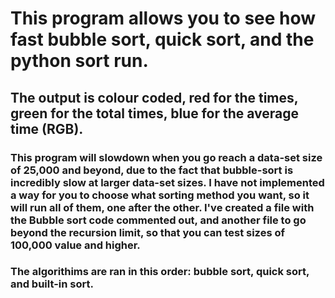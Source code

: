 # This program allows you to see how fast bubble sort, quick sort, and the python sort run.
## The output is colour coded, red for the times, green for the total times, blue for the average time (RGB).
### This program will slowdown when you go reach a data-set size of 25,000 and beyond, due to the fact that bubble-sort is incredibly slow at larger data-set sizes. I have not implemented a way for you to choose what sorting method you want, so it will run all of them, one after the other. I've created a file with the Bubble sort code commented out, and another file to go beyond the recursion limit, so that you can test sizes of 100,000 value and higher.
### The algorithims are ran in this order: bubble sort, quick sort, and built-in sort.